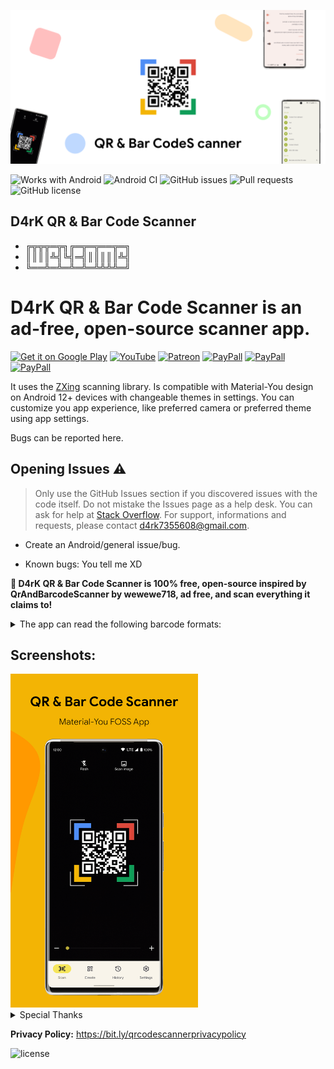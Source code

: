 <p align="center">
<img src="/app/src/play/listings/en-US/graphics/feature-graphic/feature_graphic.png">
</p>

![Works with Android](https://img.shields.io/badge/Works%20with-Android-blue)
![Android CI](https://github.com/D4rK7355608/com.d4rk.qrcodescanner/workflows/Android%20CI/badge.svg)
![GitHub issues](https://img.shields.io/github/issues/D4rK7355608/com.d4rk.qrcodescanner)
![Pull requests](https://img.shields.io/github/issues-pr/D4rK7355608/com.d4rk.qrcodescanner?label=Pull%20requests)
![GitHub license](https://img.shields.io/github/license/D4rK7355608/com.d4rk.qrcodescannerlabel=License)

## D4rK QR & Bar Code Scanner

- ╔╦╦╦═╦╗╔═╦═╦══╦═╗
- ║║║║╩╣╚╣═╣║║║║║╩╣
- ╚══╩═╩═╩═╩═╩╩╩╩═╝

# D4rK QR & Bar Code Scanner is an ad-free, open-source scanner app.

[<img src="https://github.com/D4rK7355608/com.d4rk.cleaner/blob/master/img/badges/google_play_store.png"
alt="Get it on Google Play"
height="90">](https://play.google.com/store/apps/details?id=com.d4rk.qrcodescanner)
[<img src="https://github.com/D4rK7355608/com.d4rk.cleaner/blob/master/img/badges/youtube.png"
alt="YouTube"
height="90">](https://bit.ly/D4rKYouTube)
[<img src="https://github.com/D4rK7355608/com.d4rk.cleaner/blob/master/img/badges/patreon.png"
alt="Patreon"
height="90">](https://www.patreon.com/d4rk7355608)
[<img src="https://github.com/D4rK7355608/com.d4rk.cleaner/blob/master/img/badges/paypal.png"
alt="PayPall"
height="90">](https://www.paypal.me/d4rkmichaeltutorials)
[<img src="https://github.com/D4rK7355608/com.d4rk.cleaner/blob/master/img/badges/deviant_art.png"
alt="PayPall"
height="90">](https://www.deviantart.com/d4rk7355608)
[<img src="https://github.com/D4rK7355608/com.d4rk.cleaner/blob/master/img/badges/gamejolt.png"
alt="PayPall"
height="90">](https://bit.ly/D4rK-S-A-D)

It uses the [ZXing][zxing] scanning library. Is compatible with Material-You design on Android 12+ devices with changeable themes in settings.
You can customize you app experience, like preferred camera or preferred theme using app settings.

Bugs can be reported here.

## Opening Issues :warning:

> Only use the GitHub Issues section if you discovered issues with the code itself. Do not mistake the Issues page as a help desk. You can ask for help at [Stack Overflow](https://stackoverflow.com/questions/tagged/android).
> For support, informations and requests, please contact <d4rk7355608@gmail.com>.

- Create an Android/general issue/bug.

- Known bugs: You tell me XD

__🖤 D4rK QR & Bar Code Scanner is 100% free, open-source inspired by QrAndBarcodeScanner by wewewe718, ad free, and scan everything it claims to!__

<details>
  <summary>The app can read the following barcode formats:</summary>

* [AZTEC][aztec]
* [CODABAR][codabar]
* [CODE-39][code_39]
* [CODE-93][code_93]
* [CODE-128][code_128]
* [DATA MATRIX][data_matrix]
* [EAN-8][ean_8]
* [EAN-13][ean_13]
* [ITF][itf]
* [PDF417][pdf417]
* [QR CODE][qr_code]
* [RSS 14][rss]
* [RSS EXPANDED][rss]
* [UPC-A][upc_a]
* [UPC-E][upc_e]
* [UPC-EAN EXTENSION][upc_ean]

### Create

The app can create the following barcode formats:
* [AZTEC][aztec]
* [CODABAR][codabar]
* [CODE 39][code_39]
* [CODE 93][code_93]
* [CODE 128][code_128]
* [DATA MATRIX][data_matrix]
* [EAN-8][ean_8]
* [EAN-13][ean_13]
* [ITF][itf]
* [PDF417][pdf417]
* [QR CODE][qr_code]
* [UPC-A][upc_a]
* [UPC-E][upc_e]

</details>

## Screenshots:

<img src="/app/src/play/listings/en-US/graphics/phone-screenshots/1-screenshot_main.png" width="300">

<details>
  <summary>Special Thanks</summary>

- Thanks [wewewe718](https://github.com/wewewe718) for [QrAndBarcodeScanner](https://github.com/wewewe718/QrAndBarcodeScanner);

</details>


__Privacy Policy:__ https://bit.ly/qrcodescannerprivacypolicy

![license](https://imgur.com/QQlcEVT.png)

[zxing]: https://github.com/zxing/zxing
[aztec]: https://en.wikipedia.org/wiki/Aztec_Code
[codabar]: https://en.wikipedia.org/wiki/Codabar
[code_39]: https://en.wikipedia.org/wiki/Code_39
[code_93]: https://en.wikipedia.org/wiki/Code_93
[code_128]: https://en.wikipedia.org/wiki/Code_128
[data_matrix]: https://en.wikipedia.org/wiki/Data_Matrix
[ean_8]: https://en.wikipedia.org/wiki/EAN-8
[ean_13]: https://en.wikipedia.org/wiki/International_Article_Number
[itf]: https://en.wikipedia.org/wiki/Interleaved_2_of_5
[maxicode]: https://en.wikipedia.org/wiki/MaxiCode
[pdf417]: https://en.wikipedia.org/wiki/PDF417
[qr_code]: https://en.wikipedia.org/wiki/QR_code
[rss]: https://en.wikipedia.org/wiki/GS1_DataBar
[upc_a]: https://en.wikipedia.org/wiki/Universal_Product_Code
[upc_e]: https://en.wikipedia.org/wiki/Universal_Product_Code#UPC-E
[upc_ean]: https://en.wikipedia.org/wiki/Universal_Product_Code#EAN-13
[rs]: https://developer.android.com/guide/topics/renderscript/compute
